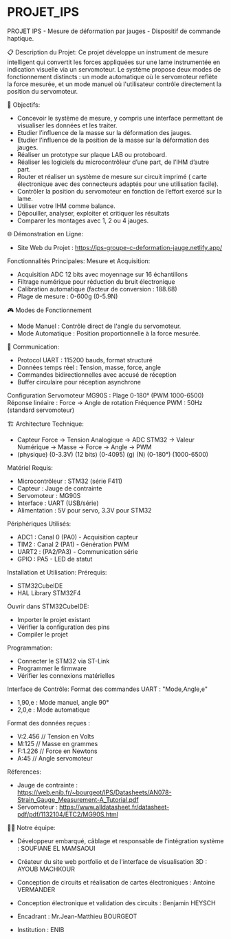 # PROJET_IPS
   PROJET IPS - Mesure de déformation par jauges - Dispositif de commande haptique.

📋 Description du Projet:
Ce projet développe un instrument de mesure intelligent qui convertit les forces appliquées sur une lame instrumentée en indication visuelle via un servomoteur. Le système propose deux modes de fonctionnement distincts : un mode automatique où le servomoteur reflète la force mesurée, et un mode manuel où l'utilisateur contrôle directement la position du servomoteur.

🎯 Objectifs:
- Concevoir le système de mesure, y compris une interface permettant de visualiser les données et les traiter.
- Etudier l’influence de la masse sur la déformation des jauges.
- Etudier l’influence de la position de la masse sur la déformation des jauges.
- Réaliser un prototype sur plaque LAB ou protoboard.
- Réaliser les logiciels du microcontrôleur d’une part, de l’IHM d’autre part.
- Router et réaliser un système de mesure sur circuit imprimé ( carte électronique avec des connecteurs adaptés pour une utilisation facile).
- Contrôler la position du servomoteur en fonction de l’effort exercé sur la lame.
- Utiliser votre IHM comme balance.
- Dépouiller, analyser, exploiter et critiquer les résultats
- Comparer les montages avec 1, 2 ou 4 jauges.


🌐 Démonstration en Ligne:
- Site Web du Projet : https://ips-groupe-c-deformation-jauge.netlify.app/


 Fonctionnalités Principales:
  Mesure et Acquisition:
- Acquisition ADC 12 bits avec moyennage sur 16 échantillons
- Filtrage numérique pour réduction du bruit électronique
- Calibration automatique (facteur de conversion : 188.68)
- Plage de mesure : 0-600g (0-5.9N)

🎮 Modes de Fonctionnement
- Mode Manuel : Contrôle direct de l'angle du servomoteur.
- Mode Automatique : Position proportionnelle à la force mesurée.

📡 Communication: 
- Protocol UART : 115200 bauds, format structuré
- Données temps réel : Tension, masse, force, angle
- Commandes bidirectionnelles avec accusé de réception
- Buffer circulaire pour réception asynchrone

 Configuration
Servomoteur MG90S : Plage 0-180° (PWM 1000-6500)
Réponse linéaire : Force → Angle de rotation
Fréquence PWM : 50Hz (standard servomoteur)

🏗️ Architecture Technique:
- Capteur Force → Tension Analogique → ADC STM32 → Valeur Numérique → Masse → Force → Angle → PWM
-   (physique)      (0-3.3V)         (12 bits)    (0-4095)       (g)   (N)   (0-180°)  (1000-6500)

 Matériel Requis:
- Microcontrôleur : STM32 (série F411)
- Capteur : Jauge de contrainte 
- Servomoteur : MG90S 
- Interface : UART (USB/série)
- Alimentation : 5V pour servo, 3.3V pour STM32

 Périphériques Utilisés:
- ADC1 : Canal 0 (PA0) - Acquisition capteur
- TIM2 : Canal 2 (PA1) - Génération PWM
- UART2 : (PA2/PA3) - Communication série
- GPIO : PA5 - LED de statut

 Installation et Utilisation:
 Prérequis:
- STM32CubeIDE
- HAL Library STM32F4
  
Ouvrir dans STM32CubeIDE:
- Importer le projet existant
- Vérifier la configuration des pins
- Compiler le projet

Programmation:
- Connecter le STM32 via ST-Link
- Programmer le firmware
- Vérifier les connexions matérielles

 Interface de Contrôle:
Format des commandes UART :
    "Mode,Angle,e"
- 1,90,e : Mode manuel, angle 90°
- 2,0,e : Mode automatique

Format des données reçues :
- V:2.456    // Tension en Volts
- M:125      // Masse en grammes  
- F:1.226    // Force en Newtons
- A:45       // Angle servomoteur

Réferences:
- Jauge de contrainte : https://web.enib.fr/~bourgeot/IPS/Datasheets/AN078-Strain_Gauge_Measurement-A_Tutorial.pdf
- Servomoteur : https://www.alldatasheet.fr/datasheet-pdf/pdf/1132104/ETC2/MG90S.html

👨‍💻 Notre équipe:
- Développeur embarqué, câblage et responsable de l'intégration système :  SOUFIANE EL MAMSAOUI
- Créateur du site web portfolio et de l'interface de visualisation 3D : AYOUB MACHKOUR
- Conception de circuits et réalisation de cartes électroniques : Antoine VERMANDER
- Conception électronique et validation des circuits : Benjamin HEYSCH

- Encadrant : Mr.Jean-Matthieu BOURGEOT
- Institution : ENIB
